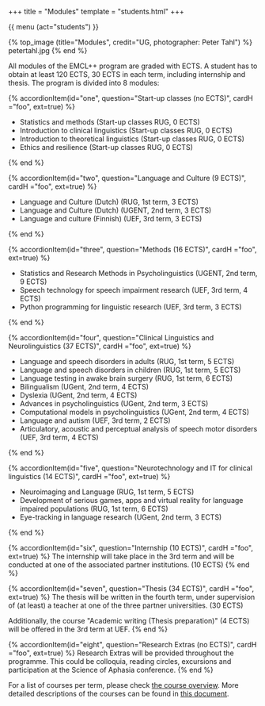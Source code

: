 +++
title = "Modules"
template = "students.html"
+++

{{ menu (act="students") }} 

{% top_image (title="Modules", credit="UG, photographer: Peter Tahl") %}
	petertahl.jpg
{% end %}

<div class="container">

<div id="accordion">

All modules of the EMCL++ program are graded with ECTS. A student has to obtain at least 120 ECTS, 30 ECTS in each term, including internship and thesis. The program is divided into 8 modules: 


{% accordionItem(id="one", question="Start-up classes (no ECTS)", cardH ="foo", ext=true) %}
<ul>
<li> Statistics and methods (Start-up classes RUG, 0 ECTS) </li>
<li> Introduction to clinical linguistics (Start-up classes RUG, 0 ECTS)</li>
<li> Introduction to theoretical linguistics (Start-up classes RUG, 0 ECTS)</li>
<li> Ethics and resilience (Start-up classes RUG, 0 ECTS)</li>
</ul>
{% end %}

{% accordionItem(id="two", question="Language and Culture (9 ECTS)", cardH ="foo", ext=true) %}
<ul>
<li> Language and Culture (Dutch) (RUG, 1st term, 3 ECTS) </li>
<li> Language and Culture (Dutch) (UGENT, 2nd term, 3 ECTS)</li>
<li> Language and culture (Finnish) (UEF, 3rd term, 3 ECTS)</li>
</ul>
{% end %}

{% accordionItem(id="three", question="Methods (16 ECTS)", cardH ="foo", ext=true) %}
<ul>
	<li>Statistics and Research Methods in Psycholinguistics (UGENT, 2nd term, 9 ECTS)</li>
	<li>Speech technology for speech impairment research (UEF, 3rd term, 4 ECTS)</li>
	<li>Python programming for linguistic research (UEF, 3rd term, 3 ECTS)</li>
</ul>
{% end %}

{% accordionItem(id="four", question="Clinical Linguistics and Neurolinguistics (37 ECTS)", cardH ="foo", ext=true) %}
<ul>
	<li>Language and speech disorders in adults (RUG, 1st term, 5 ECTS)</li>
	<li>Language and speech disorders in children (RUG, 1st term, 5 ECTS)</li>
	<li>Language testing in awake brain surgery (RUG, 1st term, 6 ECTS)</li>
	<li>Bilingualism (UGent, 2nd term, 4 ECTS)</li>
	<li>Dyslexia (UGent, 2nd term, 4 ECTS)</li>
	<li>Advances in psycholinguistics (UGent, 2nd term, 3 ECTS)</li>
	<li>Computational models in psycholinguistics (UGent, 2nd term, 4 ECTS)</li>
	<li>Language and autism (UEF, 3rd term, 2 ECTS)</li>
	<li>Articulatory, acoustic and perceptual analysis of speech motor disorders (UEF, 3rd term, 4 ECTS)</li>
</ul>
{% end %}

{% accordionItem(id="five", question="Neurotechnology and IT for clinical linguistics (14 ECTS)", cardH ="foo", ext=true) %}
<ul>
	<li>Neuroimaging and Language (RUG, 1st term, 5 ECTS)</li>
	<li>Development of serious games, apps and virtual reality for language impaired populations (RUG, 1st term, 6 ECTS)</li>
	<li>Eye-tracking in language research (UGent, 2nd term, 3 ECTS)</li>
</ul>
{% end %}

{% accordionItem(id="six", question="Internship (10 ECTS)", cardH ="foo", ext=true) %}
The internship will take place in the 3rd term and will be conducted at one of the associated partner institutions. (10 ECTS)
{% end %}

{% accordionItem(id="seven", question="Thesis (34 ECTS)", cardH ="foo", ext=true) %}
The thesis will be written in the fourth term, under supervision of (at least) a teacher at one of the three partner universities. (30 ECTS) <br/>

Additionally, the course "Academic writing (Thesis preparation)" (4 ECTS) will be offered in the 3rd term at UEF.
{% end %}

{% accordionItem(id="eight", question="Research Extras (no ECTS)", cardH ="foo", ext=true) %}
Research Extras will be provided throughout the programme. This could be colloquia, reading circles, excursions and participation at the Science of Aphasia conference.
{% end %}

</div>

For a list of courses per term, please check [the course overview](/students/courses). More detailed descriptions of the courses can be found in [this document](/files/course_descriptions.pdf).
</div>


